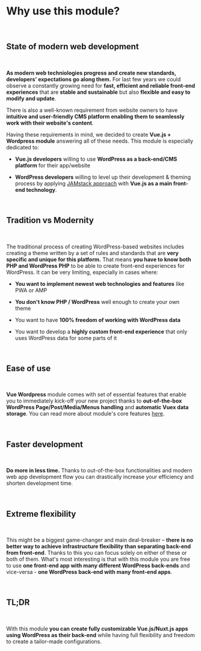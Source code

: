 # Why use this module?

<br>

## State of modern web development

<br>

<b>As modern web techniologies progress and create new standards, developers' expectations go along them.</b> For last few years we could observe a constantly growing need for <b>fast, efficient and reliable front-end experiences</b> that are <b>stable and sustainable</b> but also <b>flexible and easy to modify and update</b>.

There is also a well-known requirement from website owners to have <b>intuitive and user-friendly CMS platform enabling them to seamlessly work with their website's content</b>.

Having these requirements in mind, we decided to create <b>Vue.js + Wordpress module</b> answering all of these needs. This module is especially dedicated to: 

- <b>Vue.js developers</b> willing to use <b>WordPress as a back-end/CMS platform</b> for their app/website

- <b>WordPress developers</b> willing to level up their development & theming process by applying <a href="https://jamstack.org/">JAMstack approach</a> with <b>Vue.js as a main front-end technology</b>.

<br>

## Tradition vs Modernity

<br>

The traditional process of creating WordPress-based websites includes creating a theme written by a set of rules and standards that are <b>very specific and unique for this platform.</b> That means <b>you have to know both PHP and WordPress PHP</b> to be able to create front-end experiences for WordPress. It can be very limiting, especially in cases where:

- <b>You want to implement newest web technologies and features</b> like PWA or AMP

- <b>You don't know PHP / WordPress</b> well enough to create your own theme

- You want to have <b>100% freedom of working with WordPress data</b>

- You want to develop a <b>highly custom front-end experience</b> that only uses WordPress data for some parts of it

<br>

## Ease of use

<br>

<b>Vue Wordpress</b> module comes with set of essential features that enable you to immediately kick-off your new project thanks to <b>out-of-the-box WordPress Page/Post/Media/Menus handling</b> and <b>automatic Vuex data storage</b>. You can read more about module's core features <a href="/guide/introduction/features/">here</a>.

<br>

## Faster development

<br>

<b>Do more in less time.</b> Thanks to out-of-the-box functionalities and modern web app development flow you can drastically increase your efficiency and shorten development time.

<br>

## Extreme flexibility

<br>

This might be a biggest game-changer and main deal-breaker – <b>there is no better way to achieve infrastructure flexibility than separating back-end from front-end</b>. Thanks to this you can focus solely on either of these or both of them. What's most interesting is that with this module you are free to use <b>one front-end app with many different WordPress back-ends</b> and vice-versa - <b>one WordPress back-end with many front-end apps</b>.

<br>

## TL;DR

<br>

With this module <b>you can create fully customizable Vue.js/Nuxt.js apps using WordPress as their back-end</b> while having full flexibility and freedom to create a tailor-made configurations.